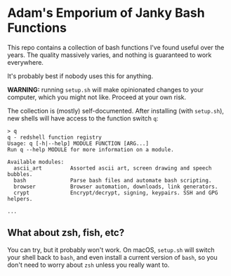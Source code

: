 # Adam's Emporium of Janky Bash Functions

This repo contains a collection of bash functions I've found useful over the
years. The quality massively varies, and nothing is guaranteed to work
everywhere.

It's probably best if nobody uses this for anything.

**WARNING:** running `setup.sh` will make opinionated changes to your computer,
which you might not like. Proceed at your own risk.

The collection is (mostly) self-documented. After installing (with `setup.sh`),
new shells will have access to the function switch `q`:

```
> q
q - redshell function registry
Usage: q [-h|--help] MODULE FUNCTION [ARG...]
Run q --help MODULE for more information on a module.

Available modules:
  ascii_art         Assorted ascii art, screen drawing and speech bubbles.
  bash              Parse bash files and automate bash scripting.
  browser           Browser automation, downloads, link generators.
  crypt             Encrypt/decrypt, signing, keypairs. SSH and GPG helpers.

...
```

## What about zsh, fish, etc?

You can try, but it probably won't work. On macOS, `setup.sh` will switch your
shell back to `bash`, and even install a current version of `bash`, so you don't
need to worry about `zsh` unless you really want to.

